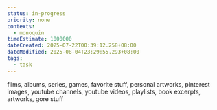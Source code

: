 ```yaml
---
status: in-progress
priority: none
contexts:
  - monoquin
timeEstimate: 1000000
dateCreated: 2025-07-22T00:39:12.258+08:00
dateModified: 2025-08-04T23:29:55.293+08:00
tags:
  - task
---
```


films, albums, series, games, favorite stuff, personal artworks, pinterest images, youtube channels, youtube videos, playlists, book excerpts, artworks, gore stuff

